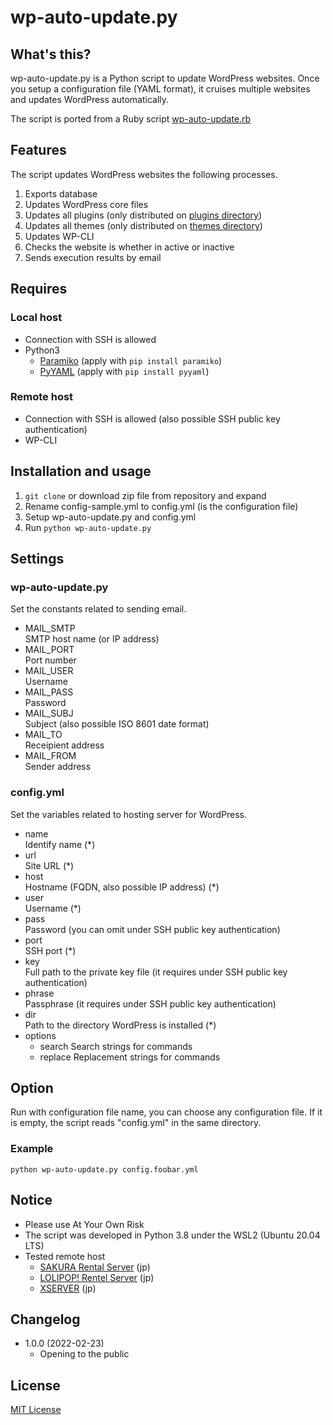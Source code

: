 # wp-auto-update.py

## What's this?

wp-auto-update.py is a Python script to update WordPress websites. Once you setup a configuration file (YAML format), it cruises multiple websites and updates WordPress automatically.

The script is ported from a Ruby script [wp-auto-update.rb](https://github.com/tecking/wp-auto-update.rb)

## Features

The script updates WordPress websites the following processes.

1. Exports database
2. Updates WordPress core files
3. Updates all plugins (only distributed on [plugins directory](https://wordpress.org/plugins/))
4. Updates all themes (only distributed on [themes directory](https://wordpress.org/themes/))
5. Updates WP-CLI
6. Checks the website is whether in active or inactive
7. Sends execution results by email

## Requires

### Local host

* Connection with SSH is allowed
* Python3
  * [Paramiko](https://github.com/paramiko/paramiko) (apply with ``pip install paramiko``)
  * [PyYAML](https://github.com/yaml/pyyaml/) (apply with ``pip install pyyaml``)

### Remote host

* Connection with SSH is allowed (also possible SSH public key authentication)
* WP-CLI

## Installation and usage

1. ``git clone`` or download zip file from repository and expand
2. Rename config-sample.yml to config.yml (is the configuration file)
3. Setup wp-auto-update.py and config.yml 
4. Run ``python wp-auto-update.py``

## Settings

### wp-auto-update.py

Set the constants related to sending email.

* MAIL_SMTP  
  SMTP host name (or IP address)
* MAIL_PORT  
  Port number
* MAIL_USER  
  Username
* MAIL_PASS  
  Password
* MAIL_SUBJ  
  Subject (also possible ISO 8601 date format)
* MAIL_TO  
  Receipient address
* MAIL_FROM  
  Sender address

### config.yml

Set the variables related to hosting server for WordPress.

* name  
Identify name (*)
* url  
Site URL (*)
* host  
Hostname (FQDN, also possible IP address) (*)
* user  
Username (*)
* pass  
Password (you can omit under SSH public key authentication)
* port  
SSH port (*)
* key  
Full path to the private key file (it requires under SSH public key authentication)
* phrase  
Passphrase (it requires under SSH public key authentication)
* dir  
Path to the directory WordPress is installed (*)
* options
  * search
    Search strings for commands
  * replace
    Replacement strings for commands

## Option

Run with configuration file name, you can choose any configuration file. If it is empty, the script reads "config.yml" in the same directory.

### Example

``python wp-auto-update.py config.foobar.yml``

## Notice

* Please use At Your Own Risk
* The script was developed in Python 3.8 under the WSL2 (Ubuntu 20.04 LTS)
* Tested remote host
  * [SAKURA Rental Server](https://www.sakura.ne.jp/) (jp)
  * [LOLIPOP! Rentel Server](https://lolipop.jp/) (jp)
  * [XSERVER](https://www.xserver.ne.jp/) (jp)

## Changelog

* 1.0.0 (2022-02-23)
  * Opening to the public

## License

[MIT License](https://opensource.org/licenses/mit-license.php)
